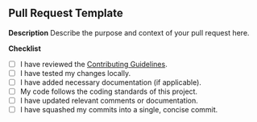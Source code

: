 ## Pull Request Template

**Description**
Describe the purpose and context of your pull request here.

**Checklist**
- [ ] I have reviewed the [Contributing Guidelines](CONTRIBUTING.md).
- [ ] I have tested my changes locally.
- [ ] I have added necessary documentation (if applicable).
- [ ] My code follows the coding standards of this project.
- [ ] I have updated relevant comments or documentation.
- [ ] I have squashed my commits into a single, concise commit.